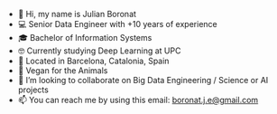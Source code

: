- 👋 Hi, my name is Julian Boronat
- 💻 Senior Data Engineer with +10 years of experience
- 🎓 Bachelor of Information Systems
- 🤓 Currently studying Deep Learning at UPC 
- 📍 Located in Barcelona, Catalonia, Spain
- 🌱 Vegan for the Animals
- 💞️ I’m looking to collaborate on Big Data Engineering / Science or AI projects
- 📫 You can reach me by using this email: boronat.j.e@gmail.com

<!---
boroju/boroju is a ✨ special ✨ repository because its `README.md` (this file) appears on your GitHub profile.
You can click the Preview link to take a look at your changes.
--->

